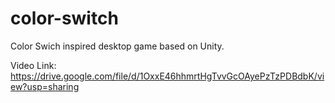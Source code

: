 # color-switch
Color Swich inspired desktop game based on Unity.

Video Link: https://drive.google.com/file/d/1OxxE46hhmrtHgTvvGcOAyePzTzPDBdbK/view?usp=sharing
